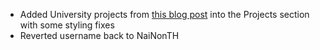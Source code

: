 * Added University projects from [this blog post](/blog/two-projects-in-a-month/) into the Projects section with some styling fixes
* Reverted username back to NaiNonTH